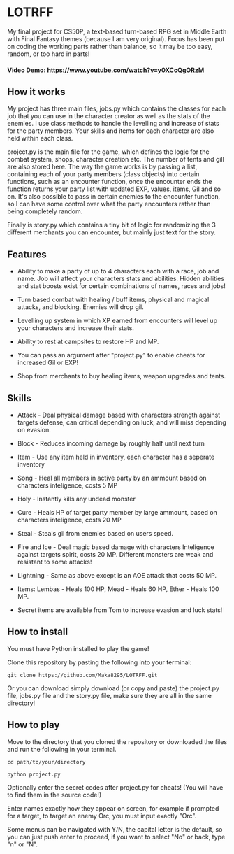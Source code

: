 # LOTRFF
My final project for CS50P, a text-based turn-based RPG set in Middle Earth with Final Fantasy themes (because I am very original). Focus has been put on coding the working parts rather than balance, so it may be too easy, random, or too hard in parts!

#### Video Demo:  https://www.youtube.com/watch?v=y0XCcQgORzM

## How it works

My project has three main files, jobs.py which contains the classes for each job that you can use in the character creator as well as the stats of the enemies. I use class methods to handle the levelling and increase of stats for the party members. Your skills and items for each character are also held within each class.

project.py is the main file for the game, which defines the logic for the combat system, shops, character creation etc. The number of tents and gill are also stored here. The way the game works is by passing a list, containing each of your party members (class objects) into certain functions, such as an encounter function, once the encounter ends the function returns your party list with updated EXP, values, items, Gil and so on. It's also possible to pass in certain enemies to the encounter function, so I can have some control over what the party encounters rather than being completely random.

Finally is story.py which contains a tiny bit of logic for randomizing the 3 different merchants you can encounter, but mainly just text for the story.

## Features

- Ability to make a party of up to 4 characters each with a race, job and name. Job will affect your characters stats and abilities. Hidden abilities and stat boosts exist for certain combinations of names, races and jobs!

- Turn based combat with healing / buff items, physical and magical attacks, and blocking. Enemies will drop gil.

- Levelling up system in which XP earned from encounters will level up your characters and increase their stats.

- Ability to rest at campsites to restore HP and MP.

- You can pass an argument after "project.py" to enable cheats for increased Gil or EXP!

- Shop from merchants to buy healing items, weapon upgrades and tents.

## Skills

- Attack - Deal physical damage based with characters strength against targets defense, can critical depending on luck, and will miss depending on evasion.

- Block - Reduces incoming damage by roughly half until next turn

- Item - Use any item held in inventory, each character has a seperate inventory

- Song - Heal all members in active party by an ammount based on characters inteligence, costs 5 MP

- Holy - Instantly kills any undead monster

- Cure - Heals HP of target party member by large ammount, based on characters inteligence, costs 20 MP

- Steal - Steals gil from enemies based on users speed.

- Fire and Ice - Deal magic based damage with characters Inteligence against targets spirit, costs 20 MP. Different monsters are weak and resistant to some attacks!

- Lightning - Same as above except is an AOE attack that costs 50 MP.

- Items: Lembas - Heals 100 HP, Mead - Heals 60 HP, Ether - Heals 100 MP.

- Secret items are available from Tom to increase evasion and luck stats!


## How to install

You must have Python installed to play the game!

Clone this repository by pasting the following into your terminal:

```
git clone https://github.com/Maka8295/LOTRFF.git
```
Or you can download simply download (or copy and paste) the project.py file, jobs.py file and the story.py file, make sure they are all in the same directory!

## How to play

Move to the directory that you cloned the repository or downloaded the files and run the following in your terminal.
```
cd path/to/your/directory
```

```
python project.py
```
Optionally enter the secret codes after project.py for cheats! (You will have to find them in the source code!)

Enter names exactly how they appear on screen, for example if prompted for a target, to target an enemy Orc, you must input exactly "Orc".

Some menus can be navigated with Y/N, the capital letter is the default, so you can just push enter to proceed, if you want to select "No" or back, type "n" or "N".


